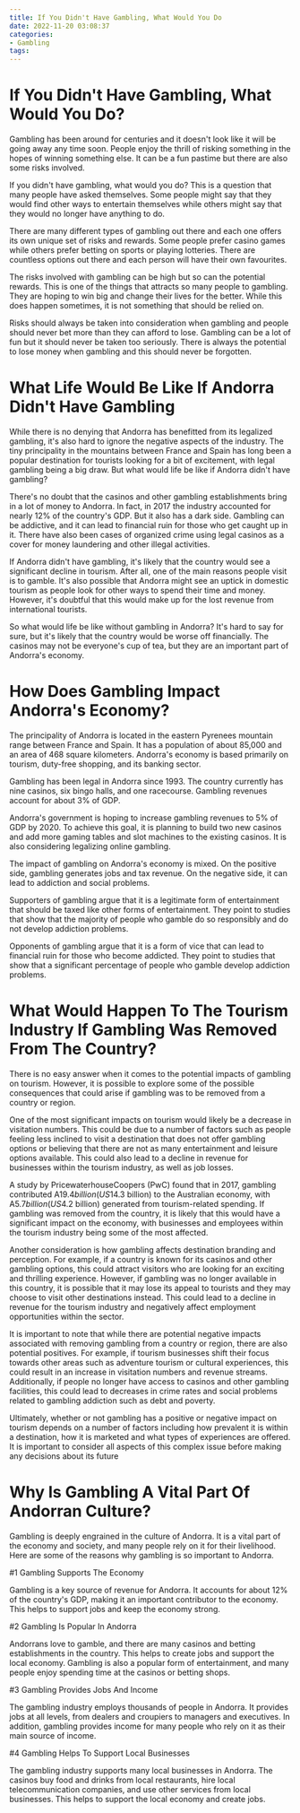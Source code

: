 ```yaml
---
title: If You Didn't Have Gambling, What Would You Do
date: 2022-11-20 03:08:37
categories:
- Gambling
tags:
---
```



#  If You Didn't Have Gambling, What Would You Do?

Gambling has been around for centuries and it doesn't look like it will be going away any time soon. People enjoy the thrill of risking something in the hopes of winning something else. It can be a fun pastime but there are also some risks involved.

If you didn't have gambling, what would you do? This is a question that many people have asked themselves. Some people might say that they would find other ways to entertain themselves while others might say that they would no longer have anything to do.

There are many different types of gambling out there and each one offers its own unique set of risks and rewards. Some people prefer casino games while others prefer betting on sports or playing lotteries. There are countless options out there and each person will have their own favourites.

The risks involved with gambling can be high but so can the potential rewards. This is one of the things that attracts so many people to gambling. They are hoping to win big and change their lives for the better. While this does happen sometimes, it is not something that should be relied on.

Risks should always be taken into consideration when gambling and people should never bet more than they can afford to lose. Gambling can be a lot of fun but it should never be taken too seriously. There is always the potential to lose money when gambling and this should never be forgotten.

#  What Life Would Be Like If Andorra Didn't Have Gambling

While there is no denying that Andorra has benefitted from its legalized gambling, it's also hard to ignore the negative aspects of the industry. The tiny principality in the mountains between France and Spain has long been a popular destination for tourists looking for a bit of excitement, with legal gambling being a big draw. But what would life be like if Andorra didn't have gambling?

There's no doubt that the casinos and other gambling establishments bring in a lot of money to Andorra. In fact, in 2017 the industry accounted for nearly 12% of the country's GDP. But it also has a dark side. Gambling can be addictive, and it can lead to financial ruin for those who get caught up in it. There have also been cases of organized crime using legal casinos as a cover for money laundering and other illegal activities.

If Andorra didn't have gambling, it's likely that the country would see a significant decline in tourism. After all, one of the main reasons people visit is to gamble. It's also possible that Andorra might see an uptick in domestic tourism as people look for other ways to spend their time and money. However, it's doubtful that this would make up for the lost revenue from international tourists.

So what would life be like without gambling in Andorra? It's hard to say for sure, but it's likely that the country would be worse off financially. The casinos may not be everyone's cup of tea, but they are an important part of Andorra's economy.

#  How Does Gambling Impact Andorra's Economy?

The principality of Andorra is located in the eastern Pyrenees mountain range between France and Spain. It has a population of about 85,000 and an area of 468 square kilometers. Andorra's economy is based primarily on tourism, duty-free shopping, and its banking sector.

Gambling has been legal in Andorra since 1993. The country currently has nine casinos, six bingo halls, and one racecourse. Gambling revenues account for about 3% of GDP.

Andorra's government is hoping to increase gambling revenues to 5% of GDP by 2020. To achieve this goal, it is planning to build two new casinos and add more gaming tables and slot machines to the existing casinos. It is also considering legalizing online gambling.

The impact of gambling on Andorra's economy is mixed. On the positive side, gambling generates jobs and tax revenue. On the negative side, it can lead to addiction and social problems.

Supporters of gambling argue that it is a legitimate form of entertainment that should be taxed like other forms of entertainment. They point to studies that show that the majority of people who gamble do so responsibly and do not develop addiction problems.

Opponents of gambling argue that it is a form of vice that can lead to financial ruin for those who become addicted. They point to studies that show that a significant percentage of people who gamble develop addiction problems.

#  What Would Happen To The Tourism Industry If Gambling Was Removed From The Country?

There is no easy answer when it comes to the potential impacts of gambling on tourism. However, it is possible to explore some of the possible consequences that could arise if gambling was to be removed from a country or region.

One of the most significant impacts on tourism would likely be a decrease in visitation numbers. This could be due to a number of factors such as people feeling less inclined to visit a destination that does not offer gambling options or believing that there are not as many entertainment and leisure options available. This could also lead to a decline in revenue for businesses within the tourism industry, as well as job losses.

A study by PricewaterhouseCoopers (PwC) found that in 2017, gambling contributed A$19.4 billion (US$14.3 billion) to the Australian economy, with A$5.7 billion (US$4.2 billion) generated from tourism-related spending. If gambling was removed from the country, it is likely that this would have a significant impact on the economy, with businesses and employees within the tourism industry being some of the most affected.

Another consideration is how gambling affects destination branding and perception. For example, if a country is known for its casinos and other gambling options, this could attract visitors who are looking for an exciting and thrilling experience. However, if gambling was no longer available in this country, it is possible that it may lose its appeal to tourists and they may choose to visit other destinations instead. This could lead to a decline in revenue for the tourism industry and negatively affect employment opportunities within the sector.

It is important to note that while there are potential negative impacts associated with removing gambling from a country or region, there are also potential positives. For example, if tourism businesses shift their focus towards other areas such as adventure tourism or cultural experiences, this could result in an increase in visitation numbers and revenue streams. Additionally, if people no longer have access to casinos and other gambling facilities, this could lead to decreases in crime rates and social problems related to gambling addiction such as debt and poverty.

Ultimately, whether or not gambling has a positive or negative impact on tourism depends on a number of factors including how prevalent it is within a destination, how it is marketed and what types of experiences are offered. It is important to consider all aspects of this complex issue before making any decisions about its future

#  Why Is Gambling A Vital Part Of Andorran Culture?

Gambling is deeply engrained in the culture of Andorra. It is a vital part of the economy and society, and many people rely on it for their livelihood. Here are some of the reasons why gambling is so important to Andorra.

#1 Gambling Supports The Economy

Gambling is a key source of revenue for Andorra. It accounts for about 12% of the country's GDP, making it an important contributor to the economy. This helps to support jobs and keep the economy strong.

#2 Gambling Is Popular In Andorra

Andorrans love to gamble, and there are many casinos and betting establishments in the country. This helps to create jobs and support the local economy. Gambling is also a popular form of entertainment, and many people enjoy spending time at the casinos or betting shops.

#3 Gambling Provides Jobs And Income

The gambling industry employs thousands of people in Andorra. It provides jobs at all levels, from dealers and croupiers to managers and executives. In addition, gambling provides income for many people who rely on it as their main source of income.

#4 Gambling Helps To Support Local Businesses

The gambling industry supports many local businesses in Andorra. The casinos buy food and drinks from local restaurants, hire local telecommunication companies, and use other services from local businesses. This helps to support the local economy and create jobs.
